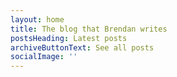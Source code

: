 ```yaml
---
layout: home
title: The blog that Brendan writes
postsHeading: Latest posts
archiveButtonText: See all posts
socialImage: ''
---
```

